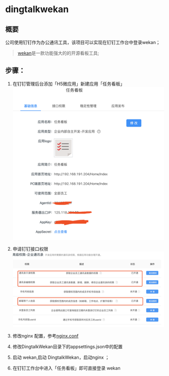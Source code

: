 # dingtalkwekan

## 概要
公司使用钉钉作为办公通讯工具，该项目可以实现在钉钉工作台中登录wekan；

> [wekan](https://github.com/wekan/wekan)是一款功能强大的的开源看板工具;

## 步骤：

1. 在钉钉管理后台添加「H5微应用」新建应用「任务看板」
![](newdingh5app.png)

2. 申请钉钉接口权限
![](permissions.png)

3. 修改nginx 配置，参考[nginx.conf](nginx/conf/nginx.conf)

4. 修改DingtalkWekan目录下的appsettings.json中的配置

5. 启动 wekan,启动 DingtalkWekan，启动nginx ；

6. 在钉钉工作台中进入「任务看板」即可直接登录 wekan